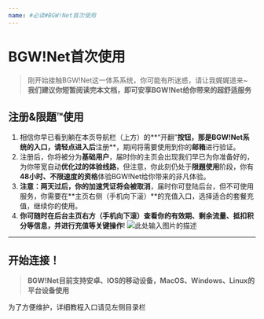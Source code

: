 ```yaml
---
name: #必读#BGW!Net首次使用
---
```


# BGW!Net首次使用

> 刚开始接触BGW!Net这一体系系统，你可能有所迷惑，请让我娓娓道来~ **我们建议你短暂阅读完本文档，即可安享BGW!Net给你带来的超舒适服务**

## 注册&限題™使用
1. 相信你早已看到躺在本页导航栏（上方）的**“开翻”**按钮，那是BGW!Net系统的入口，请轻点进入后**注册**，期间将需要使用到你的**邮箱**进行验证。
2. 注册后，你将被分为**基础用户**，届时你的主页会出现我们早已为你准备好的，为你带宽自动**优化过的体验线路**，但注意，你此刻仍处于**限題使用**阶段，你有**48小时、不限速度的资格**体验BGW!Net给你带来的非凡体验。
3. **注意：**两天过后，你的**加速凭证将会被取消**，届时你可登陆后台，但不可使用服务，你需要在**主页右侧（手机向下滚）**的充值入口，选择适合的套餐充值，继续你的使用。
4. **你可随时在后台主页右方（手机向下滚）查看你的有效期、剩余流量、抵扣积分等信息，并进行充值等关键操作**!
![此处输入图片的描述][1]

----------

## 开始连接！

> **BGW!Net目前支持安卓、IOS的移动设备，MacOS、Windows、Linux的平台设备使用**

为了方便维护，详细教程入口请见左侧目录栏


  [1]: https://raw.githubusercontent.com/LYJSPEEDX/bgwdocs/master/main.png

